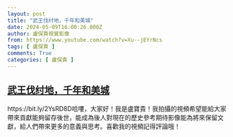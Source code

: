 ```yaml
---
layout: post
title: "武王伐纣地，千年和美城"
date: 2024-05-09T16:00:26.000Z
author: 盧保貴視覺影像
from: https://www.youtube.com/watch?v=Xu--jEYrNcs
tags: [ 盧保貴 ]
comments: True
categories: [ 盧保貴 ]
---
```

<!--1715270426000-->
[武王伐纣地，千年和美城](https://www.youtube.com/watch?v=Xu--jEYrNcs)
------

<div>
https://bit.ly/2YsRD8D哈嘍，大家好！我是盧寶貴！我拍攝的視頻希望能給大家帶來貢獻能夠留存後世，能成為後人對現在的歷史參考期待影像能為將來保留文獻，給人們帶來更多的意義與思考。喜歡我的視頻記得評論哦！
</div>

